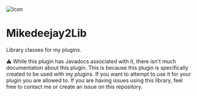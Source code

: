 ![Icon](https://user-images.githubusercontent.com/58639173/92552424-a0e4fb80-f22e-11ea-9f77-ba335242ddaa.png)

# Mikedeejay2Lib
Library classes for my plugins.

:warning: While this plugin has Javadocs associated with it, there isn't much documentation about this plugin. 
This is because this plugin is specifically created to be used with my plugins. If you want to attempt to use
it for your plugin you are allowed to. If you are having issues using this library, feel free to contact me or
create an issue on this repository.
